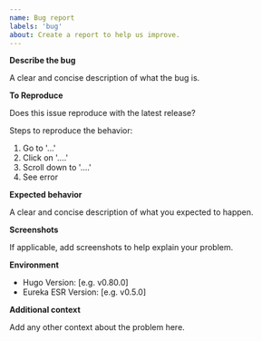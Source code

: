 ```yaml
---
name: Bug report
labels: 'bug'
about: Create a report to help us improve.
---
```


**Describe the bug**

A clear and concise description of what the bug is.

**To Reproduce**

Does this issue reproduce with the latest release?

Steps to reproduce the behavior:
1. Go to '...'
2. Click on '....'
3. Scroll down to '....'
4. See error

**Expected behavior**

A clear and concise description of what you expected to happen.

**Screenshots**

If applicable, add screenshots to help explain your problem.

**Environment**

 - Hugo Version: [e.g. v0.80.0]
 - Eureka ESR Version: [e.g. v0.5.0]

**Additional context**

Add any other context about the problem here.
